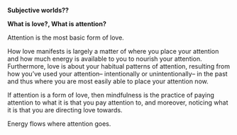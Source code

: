 **Subjective worlds??**

**What is love?, What is attention?**

Attention is the most basic form of love.

How love manifests is largely a matter of where you place your attention and how much energy is available to you to nourish your attention. Furthermore, love is about your habitual patterns of attention, resulting from how you’ve used your attention– intentionally or unintentionally–  in the past and thus where you are most easily able to place your attention now.

If attention is a form of love, then mindfulness is the practice of paying attention to what it is that you pay attention to, and moreover, noticing what it is that you are directing love towards.

Energy flows where attention goes.